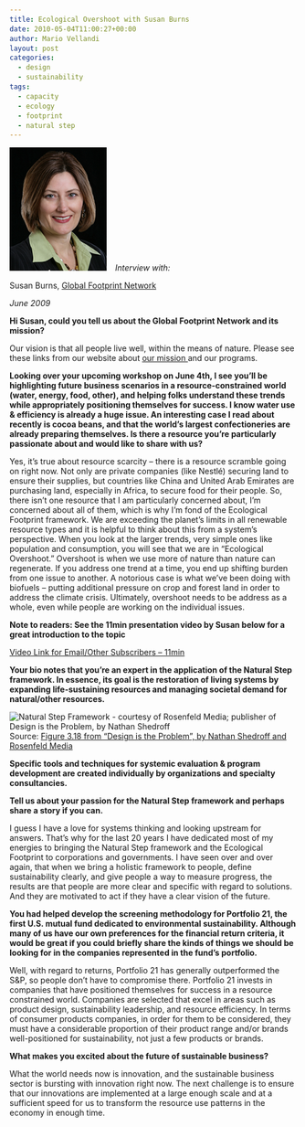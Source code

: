 ```yaml
---
title: Ecological Overshoot with Susan Burns
date: 2010-05-04T11:00:27+00:00
author: Mario Vellandi
layout: post
categories:
  - design
  - sustainability
tags:
  - capacity
  - ecology
  - footprint
  - natural step
---
```

<img class="alignleft size-full wp-image-4191" style="margin-right: 15px;" title="susan_burns" src="../images/wp-content/uploads/2010/05/susan_burns.jpg" alt="" width="170" height="216" />*Interview with:*

Susan Burns, [Global Footprint Network](http://globalfootprintnetwork.com/)

_June 2009_

**Hi Susan, could you tell us about the Global Footprint Network and its mission?**

Our vision is that all people live well, within the means of nature. Please see these links from our website about <a href="http://footprintnetwork.org/en/index.php/GFN/page/at_a_glance" target="new">our mission </a>and our programs.

**Looking over your upcoming workshop on June 4th, I see you&#8217;ll be highlighting future business scenarios in a resource-constrained world (water, energy, food, other), and helping folks understand these trends while appropriately positioning themselves for success. I know water use & efficiency is already a huge issue. An interesting case I read about recently is cocoa beans, and that the world&#8217;s largest confectioneries are already preparing themselves. Is there a resource you&#8217;re particularly passionate about and would like to share with us?**

Yes, it’s true about resource scarcity &#8211; there is a resource scramble going on right now. Not only are private companies (like Nestlé) securing land to ensure their supplies, but countries like China and United Arab Emirates are purchasing land, especially in Africa, to secure food for their people. So, there isn’t one resource that I am particularly concerned about, I’m concerned about all of them, which is why I’m fond of the Ecological Footprint framework. We are exceeding the planet’s limits in all renewable resource types and it is helpful to think about this from a system’s perspective. When you look at the larger trends, very simple ones like population and consumption, you will see that we are in “Ecological Overshoot.” Overshoot is when we use more of nature than nature can regenerate. If you address one trend at a time, you end up shifting burden from one issue to another. A notorious case is what we’ve been doing with biofuels &#8211; putting additional pressure on crop and forest land in order to address the climate crisis. Ultimately, overshoot needs to be address as a whole, even while people are working on the individual issues.

**Note to readers: See the 11min presentation video by Susan below for a great introduction to the topic**



[Video Link for Email/Other Subscribers &#8211; 11min](http://vimeo.com/11123761)

**Your bio notes that you&#8217;re an expert in the application of the Natural Step framework. In essence, its goal is the restoration of living systems by expanding life-sustaining resources and managing societal demand for natural/other resources.**

<img src="http://farm4.static.flickr.com/3523/3261675030_549ec3eceb.jpg" alt="Natural Step Framework - courtesy of Rosenfeld Media; publisher of  Design is the Problem, by Nathan Shedroff" width="480" />Source: <a href="http://www.flickr.com/photos/rosenfeldmedia/3261675030/in/set-72157613412642793">Figure 3.18 from &#8220;Design is the Problem&#8221;, by Nathan Shedroff and Rosenfeld Media</a>

**Specific tools and techniques for systemic evaluation & program development are created individually by organizations and specialty consultancies.**

**Tell us about your passion for the Natural Step framework and perhaps share a story if you can.**

I guess I have a love for systems thinking and looking upstream for answers. That’s why for the last 20 years I have dedicated most of my energies to bringing the Natural Step framework and the Ecological Footprint to corporations and governments. I have seen over and over again, that when we bring a holistic framework to people, define sustainability clearly, and give people a way to measure progress, the results are that people are more clear and specific with regard to solutions. And they are motivated to act if they have a clear vision of the future.

**You had helped develop the screening methodology for Portfolio 21, the first U.S. mutual fund dedicated to environmental sustainability. Although many of us have our own preferences for the financial return criteria, it would be great if you could briefly share the kinds of things we should be looking for in the companies represented in the fund&#8217;s portfolio.**

Well, with regard to returns, Portfolio 21 has generally outperformed the S&P, so people don’t have to compromise there. Portfolio 21 invests in companies that have positioned themselves for success in a resource constrained world. Companies are selected that excel in areas such as product design, sustainability leadership, and resource efficiency. In terms of consumer products companies, in order for them to be considered, they must have a considerable proportion of their product range and/or brands well-positioned for sustainability, not just a few products or brands.

**What makes you excited about the future of sustainable business?**

What the world needs now is innovation, and the sustainable business sector is bursting with innovation right now. The next challenge is to ensure that our innovations are implemented at a large enough scale and at a sufficient speed for us to transform the resource use patterns in the economy in enough time.
